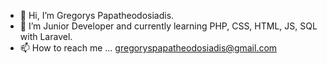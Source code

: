 - 👋 Hi, I’m Gregorys Papatheodosiadis.
- 🌱 I’m Junior Developer and currently learning PHP, CSS, HTML, JS, SQL with Laravel.
- 📫 How to reach me ... gregoryspapatheodosiadis@gmail.com

<!---
BlackDevil-gp/BlackDevil-gp is a ✨ special ✨ repository because its `README.md` (this file) appears on your GitHub profile.
You can click the Preview link to take a look at your changes.
--->
